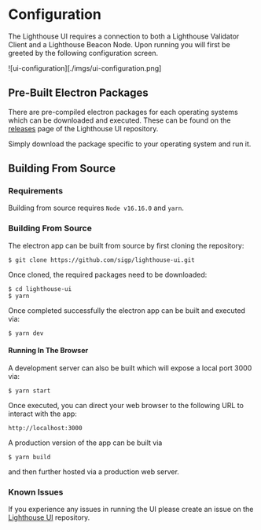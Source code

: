 # Configuration

The Lighthouse UI requires a connection to both a Lighthouse Validator Client
and a Lighthouse Beacon Node. Upon running you will first be greeted by the
following configuration screen.

![ui-configuration][./imgs/ui-configuration.png]





## Pre-Built Electron Packages

There are pre-compiled electron packages for each operating systems which can
be downloaded and executed. These can be found on the
[releases](https://github.com/sigp/lighthouse-ui/releases) page of the
Lighthouse UI repository.

Simply download the package specific to your operating system and run it.

## Building From Source

### Requirements

Building from source requires `Node v16.16.0` and `yarn`. 

### Building From Source

The electron app can be built from source by first cloning the repository:

```
$ git clone https://github.com/sigp/lighthouse-ui.git
```

Once cloned, the required packages need to be downloaded:

```
$ cd lighthouse-ui
$ yarn
```

Once completed successfully the electron app can be built and executed via:

```
$ yarn dev
```

#### Running In The Browser

A development server can also be built which will expose a local port 3000 via:
```
$ yarn start
```

Once executed, you can direct your web browser to the following URL to interact
with the app:
```
http://localhost:3000
```

A production version of the app can be built via
```
$ yarn build
```
and then further hosted via a production web server.

### Known Issues

If you experience any issues in running the UI please create an issue on the
[Lighthouse UI](https://github.com/sigp/lighthouse-ui) repository.
